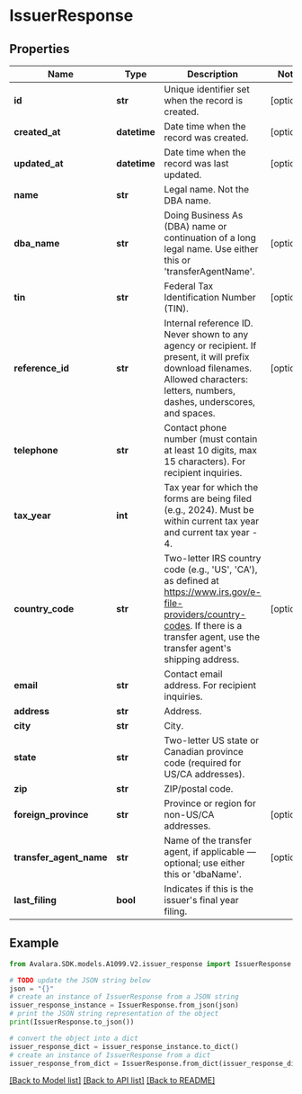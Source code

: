 # IssuerResponse


## Properties

Name | Type | Description | Notes
------------ | ------------- | ------------- | -------------
**id** | **str** | Unique identifier set when the record is created. | [optional] 
**created_at** | **datetime** | Date time when the record was created. | [optional] 
**updated_at** | **datetime** | Date time when the record was last updated. | [optional] 
**name** | **str** | Legal name. Not the DBA name. | 
**dba_name** | **str** | Doing Business As (DBA) name or continuation of a long legal name. Use either this or &#39;transferAgentName&#39;. | [optional] 
**tin** | **str** | Federal Tax Identification Number (TIN). | [optional] 
**reference_id** | **str** | Internal reference ID. Never shown to any agency or recipient. If present, it will prefix download filenames. Allowed characters: letters, numbers, dashes, underscores, and spaces. | [optional] 
**telephone** | **str** | Contact phone number (must contain at least 10 digits, max 15 characters). For recipient inquiries. | 
**tax_year** | **int** | Tax year for which the forms are being filed (e.g., 2024). Must be within current tax year and current tax year - 4. | 
**country_code** | **str** | Two-letter IRS country code (e.g., &#39;US&#39;, &#39;CA&#39;), as defined at https://www.irs.gov/e-file-providers/country-codes. If there is a transfer agent, use the transfer agent&#39;s shipping address. | [optional] 
**email** | **str** | Contact email address. For recipient inquiries. | 
**address** | **str** | Address. | 
**city** | **str** | City. | 
**state** | **str** | Two-letter US state or Canadian province code (required for US/CA addresses). | 
**zip** | **str** | ZIP/postal code. | 
**foreign_province** | **str** | Province or region for non-US/CA addresses. | [optional] 
**transfer_agent_name** | **str** | Name of the transfer agent, if applicable — optional; use either this or &#39;dbaName&#39;. | [optional] 
**last_filing** | **bool** | Indicates if this is the issuer&#39;s final year filing. | 

## Example

```python
from Avalara.SDK.models.A1099.V2.issuer_response import IssuerResponse

# TODO update the JSON string below
json = "{}"
# create an instance of IssuerResponse from a JSON string
issuer_response_instance = IssuerResponse.from_json(json)
# print the JSON string representation of the object
print(IssuerResponse.to_json())

# convert the object into a dict
issuer_response_dict = issuer_response_instance.to_dict()
# create an instance of IssuerResponse from a dict
issuer_response_from_dict = IssuerResponse.from_dict(issuer_response_dict)
```
[[Back to Model list]](../README.md#documentation-for-models) [[Back to API list]](../README.md#documentation-for-api-endpoints) [[Back to README]](../README.md)


